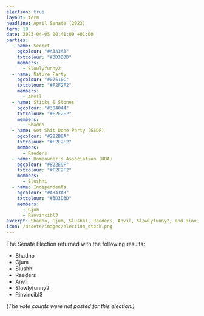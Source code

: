 ```yaml
---
election: true
layout: term
headline: April Senate (2023)
term: 10
date: 2023-04-05 00:41:00 +01:00
parties:
  - name: Secret
    bgcolour: "#A3A3A3"
    txtcolour: "#3D3D3D"
    members:
      - Slowlyfunny2
  - name: Nature Party
    bgcolour: "#07510C"
    txtcolour: "#F2F2F2"
    members:
      - Anvil
  - name: Sticks & Stones
    bgcolour: "#304044"
    txtcolour: "#F2F2F2"
    members:
      - Shadno
  - name: Get Shit Done Party (GSDP)
    bgcolour: "#222B8A"
    txtcolour: "#F2F2F2"
    members:
      - Raeders
  - name: Homeowner's Association (HOA)
    bgcolour: "#822E9F"
    txtcolour: "#F2F2F2"
    members:
      - Slushhi
  - name: Independents
    bgcolour: "#A3A3A3"
    txtcolour: "#3D3D3D"
    members:
      - Gjum
      - Rinvincibl3
excerpt: Shadno, Gjum, Slushhi, Raeders, Anvil, Slowlyfunny2, and Rinvincibl3 elected to the Senate.
icon: /assets/images/election_stock.png
---
```

The Senate Election returned with the following results:

- Shadno
- Gjum
- Slushhi
- Raeders
- Anvil
- Slowlyfunny2
- Rinvincibl3

*(The vote counts were not posted for this election.)*

